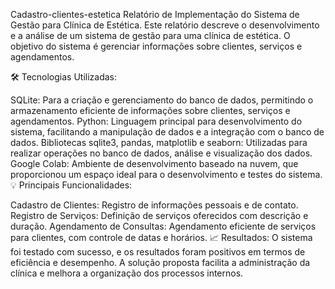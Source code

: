 Cadastro-clientes-estetica
Relatório de Implementação do Sistema de Gestão para Clínica de Estética. Este relatório descreve o desenvolvimento e a análise de um sistema de gestão para uma clínica de estética. O objetivo do sistema é gerenciar informações sobre clientes, serviços e agendamentos.

🛠️ Tecnologias Utilizadas:

SQLite: Para a criação e gerenciamento do banco de dados, permitindo o armazenamento eficiente de informações sobre clientes, serviços e agendamentos.
Python: Linguagem principal para desenvolvimento do sistema, facilitando a manipulação de dados e a integração com o banco de dados.
Bibliotecas sqlite3, pandas, matplotlib e seaborn: Utilizadas para realizar operações no banco de dados, análise e visualização dos dados.
Google Colab: Ambiente de desenvolvimento baseado na nuvem, que proporcionou um espaço ideal para o desenvolvimento e testes do sistema.
💡 Principais Funcionalidades:

Cadastro de Clientes: Registro de informações pessoais e de contato.
Registro de Serviços: Definição de serviços oferecidos com descrição e duração.
Agendamento de Consultas: Agendamento eficiente de serviços para clientes, com controle de datas e horários.
📈 Resultados: O sistema foi testado com sucesso, e os resultados foram positivos em termos de eficiência e desempenho. A solução proposta facilita a administração da clínica e melhora a organização dos processos internos.
